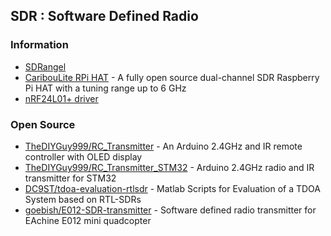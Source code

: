 ## SDR : Software Defined Radio



### Information
- [SDRangel](https://groups.io/g/sdrangel)
- [CaribouLite RPi HAT](https://www.crowdsupply.com/cariboulabs/cariboulite-rpi-hat) - A fully open source dual-channel SDR Raspberry Pi HAT with a tuning range up to 6 GHz
- [nRF24L01+ driver](https://nrf24.github.io/RF24/)



### Open Source
- [TheDIYGuy999/RC_Transmitter](https://github.com/TheDIYGuy999/RC_Transmitter) - An Arduino 2.4GHz and IR remote controller with OLED display
- [TheDIYGuy999/RC_Transmitter_STM32](https://github.com/TheDIYGuy999/RC_Transmitter_STM32) - Arduino 2.4GHz radio and IR transmitter for STM32
- [DC9ST/tdoa-evaluation-rtlsdr](https://github.com/DC9ST/tdoa-evaluation-rtlsdr) - Matlab Scripts for Evaluation of a TDOA System based on RTL-SDRs
- [goebish/E012-SDR-transmitter](https://github.com/goebish/E012-SDR-transmitter) - Software defined radio transmitter for EAchine E012 mini quadcopter

